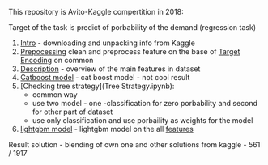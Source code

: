 This repository is Avito-Kaggle compertition in 2018:

Target of the task is predict of porbability of the demand (regression task)

1. [Intro](intro.ipynb) - downloading and unpacking info from Kaggle
2. [Prepocessing](preprocexxing.ipynb) clean and preprocess feature on the base of [Target Encoding](utils.py) on common 
3. [Description](description.ipynb) - overview of the main features in dataset
4. [Catboost model](cat_boost.ipynb) - cat boost model - not cool result
5. [Checking tree strategy](Tree Strategy.ipynb):
    * common way
    * use two model - one -classification for zero porbability and second for other part of dataset
    * use only classification and use porbaility as weights for the model
6. [lightgbm model](Tfidf-Ridge-Descript.ipynb) - lightgbm model on the all [features](preprocexxing.ipynb)

Result solution - blending of own one and other solutions from kaggle - 561 / 1917